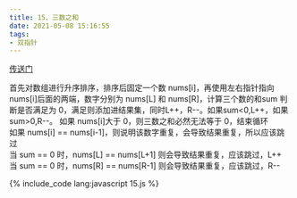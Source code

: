 ```yaml
---
title: 15、三数之和
date: 2021-05-08 15:16:55
tags:
- 双指针
---
```

[传送门](https://leetcode-cn.com/problems/3sum/)

首先对数组进行升序排序，排序后固定一个数 nums[i]，再使用左右指针指向 nums[i]后面的两端，数字分别为 nums[L] 和 nums[R]，计算三个数的和sum 判断是否满足为 0，满足则添加进结果集，同时L++，R--。如果sum<0,L++，如果sum>0,R--。
如果 nums[i]大于 0，则三数之和必然无法等于 0，结束循环  
如果 nums[i] == nums[i-1]，则说明该数字重复，会导致结果重复，所以应该跳过  
当 sum == 0 时，nums[L] == nums[L+1] 则会导致结果重复，应该跳过，L++
当 sum == 0 时，nums[R] == nums[R-1] 则会导致结果重复，应该跳过，R--

{% include_code lang:javascript 15.js %}